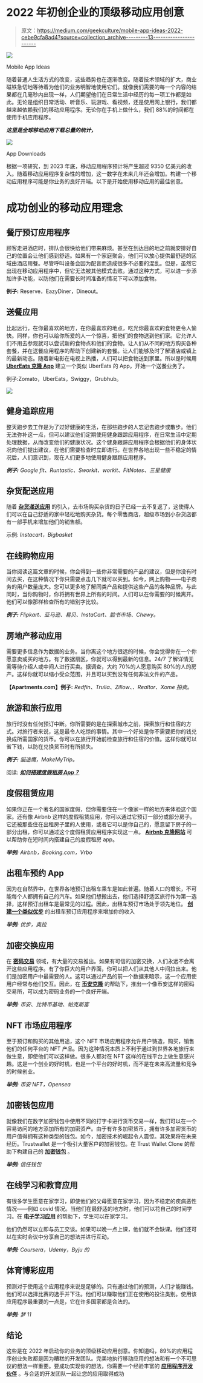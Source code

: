 # 2022 年初创企业的顶级移动应用创意

> 原文：<https://medium.com/geekculture/mobile-app-ideas-2022-cebe9cfa8ad4?source=collection_archive---------13----------------------->

![](img/474c8e8e4255dff97865d86b773f5b29.png)

Mobile App Ideas

随着普通人生活方式的改变，这些趋势也在逐渐改变。随着技术领域的扩大，商业磁铁急切地等待着为他们的业务明智地使用它们。就像我们需要的每一个内容的结果都在几毫秒内出现一样，人们期望他们在日常生活中经历的每一项工作都是如此。无论是组织日常活动、听音乐、玩游戏、看视频，还是使用网上银行，我们都越来越依赖我们的移动应用程序。无论你在手机上做什么，我们 88%的时间都在使用手机应用程序。

***这里是全球移动应用下载总量的统计，***

![](img/c67201f8f75877c6f3cf4542986ddf22.png)

App Downloads

根据一项研究，到 2023 年底，移动应用程序预计将产生超过 9350 亿美元的收入。随着移动应用程序复杂性的增加，这一数字在未来几年还会增加。构建一个移动应用程序可能是你业务的良好开端。以下是开始使用移动应用的最佳创意。

# 成功创业的移动应用理念

## 餐厅预订应用程序

顾客走进酒店时，排队会很快给他们带来麻烦。甚至在到达目的地之前就安排好自己的位置会让他们感到舒适。如果有一个家庭聚会，他们可以放心提供最舒适的区域由酒店用餐。尽管呼叫设备会因为配音而造成很多不必要的混乱。但是，虽然它出现在移动应用程序中，但它无法被其他模式击败。通过这种方式，可以进一步添加许多功能，以防他们在需要长时间准备的情况下可以添加食物。

**例子:** Reserve，EazyDiner，Dineout。

## 送餐应用

比起远行，在你最喜欢的地方，在你最喜欢的地点，吃光你最喜欢的食物更令人愉快。同样，你也可以给你所爱的人一个惊喜，把他们的食物送到他们家。它允许人们不用去参观就可以尝试新的食物点和他们的食物。让人们从不同的地方购买各种套餐，并在送餐应用程序的帮助下创建新的套餐。让人们能够及时了解酒店或镇上的最新动态。随着新电影在电视上热播，人们可以把食物送到家里。所以是时候用 [**UberEats 克隆 App**](https://appticz.com/ubereats-clone) 建立一个类似 UberEats 的 App，开始一个送餐业务了。

例子:Zomato，UberEats，Swiggy，Grubhub。

![](img/83b55edff6baa8e60b5df9bad4b01ba5.png)

## 健身追踪应用

整天跑步去工作是为了过好健康的生活，在那些跑步的人忘记去跑步或散步。他们无法弥补这一点，但可以建议他们定期使用健身跟踪应用程序，在日常生活中定期处理数据，从而改变他们的健康状况。这个健身跟踪应用程序会根据他们的身体状况向他们提出建议，在他们需要检查时立即进行。在世界各地出现一些不稳定的情况后，人们意识到，现在人们更多地使用健身跟踪应用程序。

***例子:*** *Google fit、Runtastic、Sworkit、workit、FitNotes、三星健康*

## **杂货配送应用**

随着 [**杂货递送应用**](https://appticz.com/instacart-clone-app) 的引入，去市场购买杂货的日子已经一去不复返了，这使得人们可以在自己舒适的家中轻松地购买杂货。每个零售商店，超级市场到小杂货店都有一部手机来增加他们的销售额。

示例: *Instacart，Bigbasket*

## 在线购物应用

当你阅读这篇文章的时候，你会得到一些你非常需要的产品的建议，但是你没有时间去买，在这种情况下你只需要点击几下就可以买到。如今，网上购物——电子商务的用户数量庞大。您可以更多地了解同类产品和提供这些产品的各种品牌。与此同时，当你购物时，你将拥有世界上所有的时间。人们可以在你需要的时候离开。他们可以像那样检查所有的错别字比较。

***例子:*** *Flipkart、亚马逊、易贝、InstaCart、脸书市场、Chewy。*

## 房地产移动应用

需要更多信息作为数据的业务。当你离这个地方很远的时候，你会觉得你在一个你愿意卖或买的地方。有了数据扇区，你就可以得到最新的信息。24/7 了解详情无需等待介绍人或中间人进行买卖。据调查，大约 70%的人愿意购买 80%的人的房产。这样你就可以缩小受众范围，并且可以买到没有任何非法文件的产品。

**【Apartments.com】例子:** *Redfin、Trulia、Zillow、、Realtor、Xome 拍卖。*

## 旅游和旅行应用

旅行时没有任何预订中断。你所需要的是在探索城市之前，探索旅行和住宿的方式。对旅行者来说，这是最令人吃惊的事情。其中一个好处是你不需要把你的钱兑换成所需国家的货币。你可以在旅行开始前检查旅行和住宿的价值。这样你就可以省下钱，以防在兑换货币时有所损失。

***例子:*** *猫途鹰，MakeMyTrip。*

阅读: [***如何搭建度假租房 App？***](https://appticz.com/how-to-create-a-vacation-rental-website-like-airbnb)

## 度假租赁应用

如果你正在一个著名的国家度假，但你需要住在一个像家一样的地方来体验这个国家。还有像 Airbnb 这样的度假租赁应用，你可以通过它预订一部分或部分房子。它还被那些住在出租房子里的人使用，或者它可以是你自己的，愿意留下房子的一部分出租，你可以通过这个度假租赁应用程序实现这一点。 [**Airbnb 克隆网站**](https://appticz.com/airbnb-clone) 可以帮助你在短时间内搭建自己的度假租房 app。

***举例:*** *Airbnb，Booking.com，Vrbo*

## 出租车预约 App

因为在自然界中，在世界各地预订出租车乘车是如此普遍。随着人口的增长，不可能每个人都拥有自己的汽车。如果他们想搬出去，他们选择舒适区旅行作为第一选择，这样预订出租车是最常见的过程。因此，出租车预订市场处于领先地位。 [**创建一个类似优步**](https://appticz.com/uber-clone) 的出租车预订应用程序来增加你的收入

***举例:*** *优步，奥拉*

## 加密交换应用

在 [**密码交易**](https://appticz.com/cryptocurrency-exchange-script) 领域，有大量的交易推出。如果有可信的加密交换，人们永远不会离开这些应用程序。有了你巨大的用户界面，你可以把人们从其他人中间拉出来。他们是加密用户中最需要的人。这可以通过产品的前一个数据来暗示，这一个应用使用户经常与他们交互。因此，在 [**币安克隆**](https://appticz.com/binance-clone-script) 的帮助下，推出一个像币安这样的密码交易所，可以成为密码业务的一个良好开端。

***举例:*** *币安、比特币基地、帕克斯富*

## NFT 市场应用程序

至于预订和购买的其他用途，这个 NFT 市场应用程序允许用户铸造，购买，销售他们的任何平台的 NFT 产品。因为这种情况本质上不利于通过到世界各地旅行来做生意，即使他们可以这样做。很多人都对在 NFT 这样的在线平台上做生意感兴趣。这是一个创业的好时机，也是一个平台的好时机，而不是在未来高流量和竞争的时候创业。

***举例:*** *币安 NFT，Opensea*

## 加密钱包应用

就像我们在数字加密钱包中使用不同的打字卡进行货币交易一样，我们可以在一个容易访问的地方添加所有的加密资产。由于有许多加密货币，拥有许多加密货币的用户值得拥有这种类型的钱包。如今，加密技术的崛起令人震惊。其效果将在未来经历。Trustwallet 是一个吸引大量客户的加密钱包。在 Trust Wallet Clone 的帮助下构建自己的 [**加密钱包**](https://appticz.com/cryptocurrency-wallet-development) 。

***举例:*** *信任钱包*

## **在线学习和教育应用**

有很多学生愿意在家学习，即使他们的父母愿意在家学习，因为不稳定的疾病恶性情况——例如 covid 情况。当他们在最舒适的地方时，他们可以花自己的时间学习。在 [**电子学习应用**](https://appticz.com/udemy-clone) 的帮助下，学生可以在家学习。

他们仍然可以立即与员工交谈。如果可以晚一点上课，他们就不会缺课。他们还可以在实时会议中分享自己的想法并进行互动。

***举例:*** *Coursera，Udemy，Byju 的*

## 体育博彩应用

预测对于使用这个应用程序来说是足够的。只有通过他们的预测，人们才能赚钱。他们可以选择比赛的选手并下注。他们可以赚取他们正在使用的投注类别。使用该应用程序最重要的一点是，它在许多国家都是合法的。

***举例:*** *梦 11*

## 结论

这些是在 2022 年启动你的业务的顶级移动应用创意。你知道吗，89%的应用程序创业失败都是因为糟糕的开发团队。完美地执行移动应用的想法和有一个不可思议的想法一样重要。要成功实现你的想法，你需要一个经验丰富的 [**应用程序开发伙伴**](https://appticz.com/) 。与合适的开发团队一起让您的应用取得成功